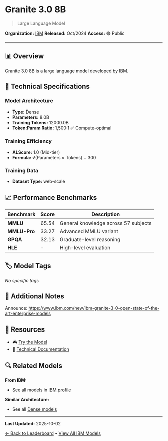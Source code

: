 # Granite 3.0 8B

> Large Language Model

**Organization:** [IBM](../../labs/ibm.md)
**Released:** Oct/2024
**Access:** 🟢 Public

---

## 📊 Overview

Granite 3.0 8B is a large language model developed by IBM.

## 🔧 Technical Specifications

### Model Architecture
- **Type:** Dense
- **Parameters:** 8.0B
- **Training Tokens:** 12000.0B
- **Token:Param Ratio:** 1,500:1 ✅ Compute-optimal

### Training Efficiency
- **ALScore:** 1.0 (Mid-tier)
- **Formula:** √(Parameters × Tokens) ÷ 300

### Training Data
- **Dataset Type:** web-scale

## 📈 Performance Benchmarks

| Benchmark | Score | Description |
|-----------|-------|-------------|
| **MMLU** | 65.54 | General knowledge across 57 subjects |
| **MMLU-Pro** | 33.27 | Advanced MMLU variant |
| **GPQA** | 32.13 | Graduate-level reasoning |
| **HLE** | - | High-level evaluation |

## 🏷️ Model Tags

_No specific tags_

## 📝 Additional Notes

Announce: https://www.ibm.com/new/ibm-granite-3-0-open-state-of-the-art-enterprise-models

## 🔗 Resources

- 🎮 [Try the Model](https://huggingface.co/ibm-granite/granite-3.0-8b-base)
- 📄 [Technical Documentation](http://ibm.biz/granite-report)

## 🔍 Related Models

**From IBM:**
- See all models in [IBM profile](../../labs/ibm.md)

**Similar Architecture:**
- See all [Dense models](../../architectures/dense.md)

---

**Last Updated:** 2025-10-02

[← Back to Leaderboard](../../README.md) • [View All IBM Models](../../labs/ibm.md)
